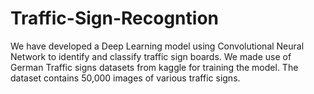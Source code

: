 # Traffic-Sign-Recogntion
We have developed a Deep Learning model using Convolutional Neural Network to identify and classify traffic sign boards.
We made use of German Traffic signs datasets from kaggle for training the model. The dataset contains 50,000 images of various traffic signs.
